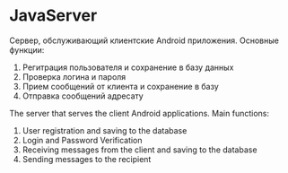 # JavaServer
Сервер, обслуживающий клиентские Android приложения. 
Основные функции:
1. Регитрация пользователя и сохранение в базу данных
2. Проверка логина и пароля
3. Прием сообщений от клиента и сохранение в базу
4. Отправка сообщений адресату

The server that serves the client Android applications.
Main functions:
1. User registration and saving to the database
2. Login and Password Verification
3. Receiving messages from the client and saving to the database
4. Sending messages to the recipient
